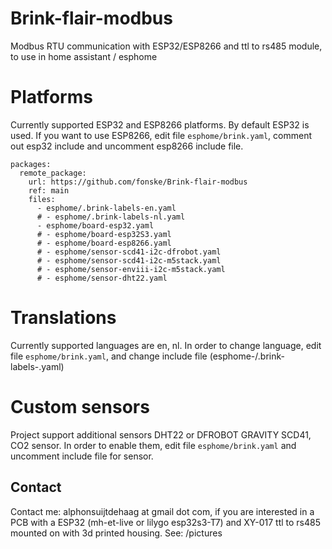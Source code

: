 # Brink-flair-modbus
Modbus RTU communication with ESP32/ESP8266 and ttl to rs485 module, to use in home assistant / esphome

# Platforms
Currently supported ESP32 and ESP8266 platforms.
By default ESP32 is used. If you want to use ESP8266, edit file `esphome/brink.yaml`, comment out esp32 include and uncomment esp8266 include file.

```
packages:
  remote_package:
    url: https://github.com/fonske/Brink-flair-modbus
    ref: main
    files: 
      - esphome/.brink-labels-en.yaml
      # - esphome/.brink-labels-nl.yaml
      - esphome/board-esp32.yaml
      # - esphome/board-esp32S3.yaml
      # - esphome/board-esp8266.yaml
      # - esphome/sensor-scd41-i2c-dfrobot.yaml
      # - esphome/sensor-scd41-i2c-m5stack.yaml
      # - esphome/sensor-enviii-i2c-m5stack.yaml
      # - esphome/sensor-dht22.yaml
```

# Translations
Currently supported languages are en, nl.
In order to change language, edit file `esphome/brink.yaml`, and change include file (esphome-/.brink-labels-<language>.yaml)

# Custom sensors
Project support additional sensors DHT22 or DFROBOT GRAVITY SCD41, CO2 sensor.
In order to enable them, edit file `esphome/brink.yaml` and uncomment include file for sensor.

## Contact
Contact me: alphonsuijtdehaag at gmail dot com, if you are interested in a PCB with a ESP32 (mh-et-live or lilygo esp32s3-T7) and XY-017 ttl to rs485 mounted on with 3d printed housing.
See: /pictures
